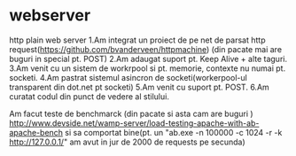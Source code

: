 # webserver
 http plain web server
   1.Am integrat un proiect de pe net de parsat http request(https://github.com/bvanderveen/httpmachine)
              (din pacate mai are buguri in special pt. POST)
     2.Am adaugat suport pt. Keep Alive + alte taguri.
     3.Am venit cu un sistem de workrpool si  pt. memorie, contexte nu numai pt. socketi.
     4.Am pastrat sistemul asincron de socketi(workerpool-ul transparent din dot.net pt socketi)
     5.Am venit cu suport pt. POST.
     6.Am curatat codul din punct de vedere al stilului.

Am facut teste de benchmarck (din pacate si asta cam are buguri )
http://www.devside.net/wamp-server/load-testing-apache-with-ab-apache-bench
si sa comportat bine(pt. un "ab.exe -n 100000 -c 1024 -r -k http://127.0.0.1/" am avut in jur de 2000 de requests pe secunda)
